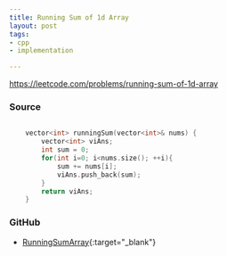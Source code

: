 ```yaml
---
title: Running Sum of 1d Array
layout: post
tags:
- cpp
- implementation

---
```


<https://leetcode.com/problems/running-sum-of-1d-array>

### Source

```cpp

    vector<int> runningSum(vector<int>& nums) {
        vector<int> viAns;
        int sum = 0;
        for(int i=0; i<nums.size(); ++i){
            sum += nums[i];
            viAns.push_back(sum);
        }
        return viAns;
    }

```

### GitHub

- [RunningSumArray](<https://github.com/coolwindjo/algoguru/tree/master/_posts/Done/RunningSumArray>){:target="_blank"}
